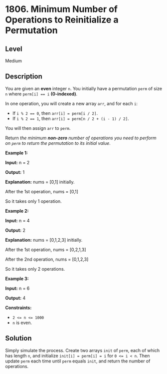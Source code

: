 # 1806. Minimum Number of Operations to Reinitialize a Permutation
## Level
Medium

## Description
You are given an **even** integer `n`. You initially have a permutation `perm` of size `n` where `perm[i] == i` **(0-indexed)**.

In one operation, you will create a new array `arr`, and for each `i`:

* If `i % 2 == 0`, then `arr[i] = perm[i / 2]`.
* If `i % 2 == 1`, then `arr[i] = perm[n / 2 + (i - 1) / 2]`.

You will then assign `arr` to `perm`.

Return *the minimum **non-zero** number of operations you need to perform on `perm` to return the permutation to its initial value*.

**Example 1:**

**Input:** n = 2

**Output:** 1

**Explanation:** nums = [0,1] initially.

After the 1st operation, nums = [0,1]

So it takes only 1 operation.

**Example 2:**

**Input:** n = 4

**Output:** 2

**Explanation:** nums = [0,1,2,3] initially.

After the 1st operation, nums = [0,2,1,3]

After the 2nd operation, nums = [0,1,2,3]

So it takes only 2 operations.

**Example 3:**

**Input:** n = 6

**Output:** 4

**Constraints:**

* `2 <= n <= 1000`
* `n` is even.

## Solution
Simply simulate the process. Create two arrays `init` of `perm`, each of which has length `n`, and initialize `init[i] = perm[i] = i` for `0 <= i < n`. Then update `perm` each time until `perm` equals `init`, and return the number of operations.
